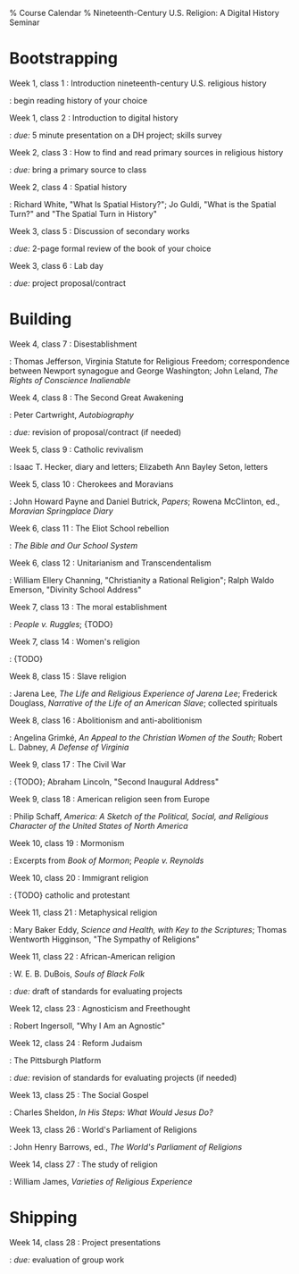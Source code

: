 % Course Calendar
% Nineteenth-Century U.S. Religion: A Digital History Seminar

# Bootstrapping

Week 1, class 1
:   Introduction nineteenth-century U.S. religious history

:   begin reading history of your choice

Week 1, class 2
:   Introduction to digital history

:   *due:* 5 minute presentation on a DH project; skills survey

Week 2, class 3
:   How to find and read primary sources in religious history

:   *due:* bring a primary source to class

Week 2, class 4
:   Spatial history

:   Richard White, "What Is Spatial History?"; Jo Guldi, "What is the
    Spatial Turn?" and "The Spatial Turn in History"

Week 3, class 5
:   Discussion of secondary works

:   *due:* 2-page formal review of the book of your choice

Week 3, class 6
:   Lab day

:   *due:* project proposal/contract

# Building

Week 4, class 7
:   Disestablishment

:   Thomas Jefferson, Virginia Statute for Religious Freedom;
    correspondence between Newport synagogue and George Washington; John
    Leland, *The Rights of Conscience Inalienable*

Week 4, class 8
:   The Second Great Awakening

:   Peter Cartwright, *Autobiography*

:   *due:* revision of proposal/contract (if needed)

Week 5, class 9
:   Catholic revivalism

:   Isaac T. Hecker, diary and letters; Elizabeth Ann Bayley Seton,
    letters

Week 5, class 10
:   Cherokees and Moravians

:   John Howard Payne and Daniel Butrick, *Papers*; Rowena McClinton,
    ed., *Moravian Springplace Diary*

Week 6, class 11
:   The Eliot School rebellion

:   *The Bible and Our School System*

Week 6, class 12
:   Unitarianism and Transcendentalism

:   William Ellery Channing, "Christianity a Rational Religion"; Ralph
    Waldo Emerson, "Divinity School Address"

Week 7, class 13
:   The moral establishment

:   *People v. Ruggles*; {TODO}

Week 7, class 14
:   Women's religion

:   {TODO}

Week 8, class 15
:   Slave religion

:   Jarena Lee, *The Life and Religious Experience of Jarena Lee*;
    Frederick Douglass, *Narrative of the Life of an American Slave*;
    collected spirituals

Week 8, class 16
:   Abolitionism and anti-abolitionism

:   Angelina Grimké, *An Appeal to the Christian Women of the South*;
    Robert L. Dabney, *A Defense of Virginia*

Week 9, class 17
:   The Civil War

:   {TODO}; Abraham Lincoln, "Second Inaugural Address"

Week 9, class 18
:   American religion seen from Europe

:   Philip Schaff, *America: A Sketch of the Political, Social, and
    Religious Character of the United States of North America*

Week 10, class 19
:   Mormonism

:   Excerpts from *Book of Mormon*; *People v. Reynolds*

Week 10, class 20
:   Immigrant religion

:   {TODO} catholic and protestant

Week 11, class 21
:   Metaphysical religion

:   Mary Baker Eddy, *Science and Health, with Key to the Scriptures*;
    Thomas Wentworth Higginson, "The Sympathy of Religions"

Week 11, class 22
:   African-American religion

:   W. E. B. DuBois, *Souls of Black Folk*

:   *due:* draft of standards for evaluating projects

Week 12, class 23
:   Agnosticism and Freethought

:   Robert Ingersoll, "Why I Am an Agnostic"

Week 12, class 24
:   Reform Judaism

:   The Pittsburgh Platform

:   *due:* revision of standards for evaluating projects (if needed)

Week 13, class 25
:   The Social Gospel

:   Charles Sheldon, *In His Steps: What Would Jesus Do?*

Week 13, class 26
:   World's Parliament of Religions

:   John Henry Barrows, ed., *The World's Parliament of Religions*

Week 14, class 27
:   The study of religion

:   William James, *Varieties of Religious Experience*

# Shipping

Week 14, class 28
:   Project presentations

:   *due:* evaluation of group work
